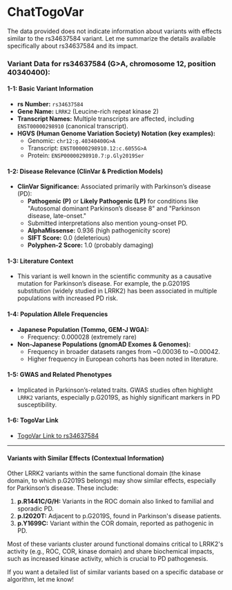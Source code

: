 # ChatTogoVar

The data provided does not indicate information about variants with effects similar to the rs34637584 variant. Let me summarize the details available specifically about rs34637584 and its impact.

### Variant Data for rs34637584 (G>A, chromosome 12, position 40340400):

#### 1-1: Basic Variant Information
- **rs Number:** `rs34637584`
- **Gene Name:** `LRRK2` (Leucine-rich repeat kinase 2)
- **Transcript Names:** Multiple transcripts are affected, including `ENST00000298910` (canonical transcript).
- **HGVS (Human Genome Variation Society) Notation (key examples):**
  - Genomic: `chr12:g.40340400G>A`
  - Transcript: `ENST00000298910.12:c.6055G>A`
  - Protein: `ENSP00000298910.7:p.Gly2019Ser`

#### 1-2: Disease Relevance (ClinVar & Prediction Models)
- **ClinVar Significance:** Associated primarily with Parkinson’s disease (PD):
  - **Pathogenic (P)** or **Likely Pathogenic (LP)** for conditions like "Autosomal dominant Parkinson’s disease 8" and "Parkinson disease, late-onset."
  - Submitted interpretations also mention young-onset PD.
  - **AlphaMissense:** 0.936 (high pathogenicity score)
  - **SIFT Score:** 0.0 (deleterious)
  - **Polyphen-2 Score:** 1.0 (probably damaging)

#### 1-3: Literature Context
- This variant is well known in the scientific community as a causative mutation for Parkinson’s disease. For example, the p.G2019S substitution (widely studied in LRRK2) has been associated in multiple populations with increased PD risk.

#### 1-4: Population Allele Frequencies
- **Japanese Population (Tommo, GEM-J WGA):**
  - Frequency: 0.000028 (extremely rare)
- **Non-Japanese Populations (gnomAD Exomes & Genomes):**
  - Frequency in broader datasets ranges from ~0.00036 to ~0.00042.
  - Higher frequency in European cohorts has been noted in literature.

#### 1-5: GWAS and Related Phenotypes
- Implicated in Parkinson’s-related traits. GWAS studies often highlight `LRRK2` variants, especially p.G2019S, as highly significant markers in PD susceptibility.

#### 1-6: TogoVar Link
- [TogoVar Link to rs34637584](https://togovar.biosciencedbc.jp/variant/tgv45580587)

---

#### Variants with Similar Effects (Contextual Information)
Other LRRK2 variants within the same functional domain (the kinase domain, to which p.G2019S belongs) may show similar effects, especially for Parkinson’s disease. These include:
1. **p.R1441C/G/H:** Variants in the ROC domain also linked to familial and sporadic PD.
2. **p.I2020T:** Adjacent to p.G2019S, found in Parkinson's disease patients.
3. **p.Y1699C:** Variant within the COR domain, reported as pathogenic in PD.

Most of these variants cluster around functional domains critical to LRRK2's activity (e.g., ROC, COR, kinase domain) and share biochemical impacts, such as increased kinase activity, which is crucial to PD pathogenesis.

If you want a detailed list of similar variants based on a specific database or algorithm, let me know!